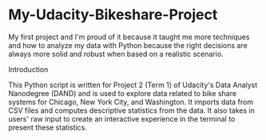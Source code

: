 # My-Udacity-Bikeshare-Project
My first project and I'm proud of it because it taught me more techniques and how to analyze my data with Python because the right decisions are always more solid and robust when based on a realistic scenario.

Introduction

This Python script is written for Project 2 (Term 1) of Udacity's Data Analyst Nanodegree (DAND) and is used to explore data related to bike share systems for Chicago, New York City, and Washington. It imports data from CSV files and computes descriptive statistics from the data. It also takes in users' raw input to create an interactive experience in the terminal to present these statistics.
